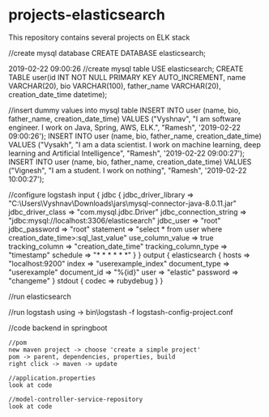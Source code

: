 # projects-elasticsearch
This repository contains several projects on ELK stack

//create mysql database
CREATE DATABASE elasticsearch;

2019-02-22 09:00:26
//create mysql table
USE elasticsearch;
CREATE TABLE user(id INT NOT NULL PRIMARY KEY AUTO_INCREMENT, name VARCHAR(20), bio VARCHAR(100), father_name VARCHAR(20), creation_date_time datetime);


//insert dummy values into mysql table
INSERT INTO user (name, bio, father_name, creation_date_time) VALUES ("Vyshnav", "I am software engineer. I work on Java, Spring, AWS, ELK.", "Ramesh", '2019-02-22 09:00:26');
INSERT INTO user (name, bio, father_name, creation_date_time) VALUES ("Vysakh", "I am a data scientist. I work on machine learning, deep learning and Artificial Intelligence", "Ramesh", '2019-02-22 09:00:27');
INSERT INTO user (name, bio, father_name, creation_date_time) VALUES ("Vignesh", "I am a student. I work on nothing", "Ramesh", '2019-02-22 10:00:27');


//configure logstash
input {
	jdbc {
		jdbc_driver_library => "C:\Users\Vyshnav\Downloads\jars\mysql-connector-java-8.0.11.jar"
		jdbc_driver_class => "com.mysql.jdbc.Driver"
		jdbc_connection_string => "jdbc:mysql://localhost:3306/elasticsearch"
		jdbc_user => "root"
		jdbc_password => "root"
		statement => "select * from user where creation_date_time>:sql_last_value"
		use_column_value => true
		tracking_column => "creation_date_time"
		tracking_column_type => "timestamp"
		schedule => "* * * * * *"
	}
}
output {
	elasticsearch {
		hosts => "localhost:9200"
		index => "userexample_index"
		document_type => "userexample"
		document_id => "%{id}"
		user => "elastic"
		password => "changeme"
	}
	stdout {
		codec => rubydebug
	}
}


//run elasticsearch


//run logstash using -> bin\logstash -f logstash-config-project.conf


//code backend in springboot

	//pom
	new maven project -> choose 'create a simple project'
	pom -> parent, dependencies, properties, build
	right click -> maven -> update

	//application.properties
	look at code
	
	//model-controller-service-repository
	look at code
